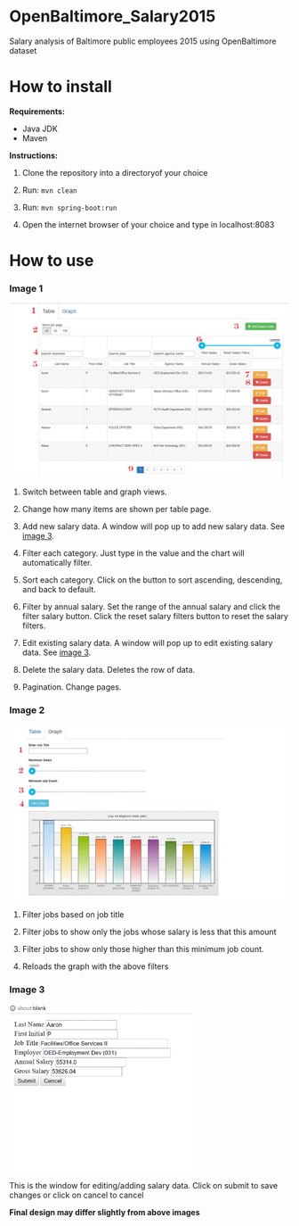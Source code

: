 # OpenBaltimore_Salary2015
Salary analysis of Baltimore public employees 2015 using OpenBaltimore dataset

# How to install
__Requirements:__

* Java JDK
* Maven

__Instructions:__

1. Clone the repository into a directoryof your choice 

2. Run: `mvn clean`

3. Run: `mvn spring-boot:run`

4. Open the internet browser of your choice and type in localhost:8083

# How to use


### Image 1
![help](src/main/resources/static/images/help1.gif)

1. Switch between table and graph views.

2. Change how many items are shown per table page.

3. Add new salary data. A window will pop up to add new salary data. See [image 3](#help3).

4. Filter each category. Just type in the value and the chart will automatically filter.

5. Sort each category. Click on the button to sort ascending, descending, and back to default.

6. Filter by annual salary. Set the range of the annual salary and click the filter salary button. Click the reset salary filters button
to reset the salary filters. 

7. Edit existing salary data.  A window will pop up to edit existing salary data. See [image 3](#help3).

8. Delete the salary data. Deletes the row of data. 

9. Pagination. Change pages. 

### Image 2
![help](src/main/resources/static/images/help2.gif)

1. Filter jobs based on job title

2. Filter jobs to show only the jobs whose salary is less that this amount

3. Filter jobs to show only those higher than this minimum job count.

4. Reloads the graph with the above filters

### Image 3 <a name = "help3"/>
<img src="src/main/resources/static/images/help3.gif"  height="300">

This is the window for editing/adding salary data.
Click on submit to save changes or click on cancel to cancel


__Final design may differ slightly from above images__

